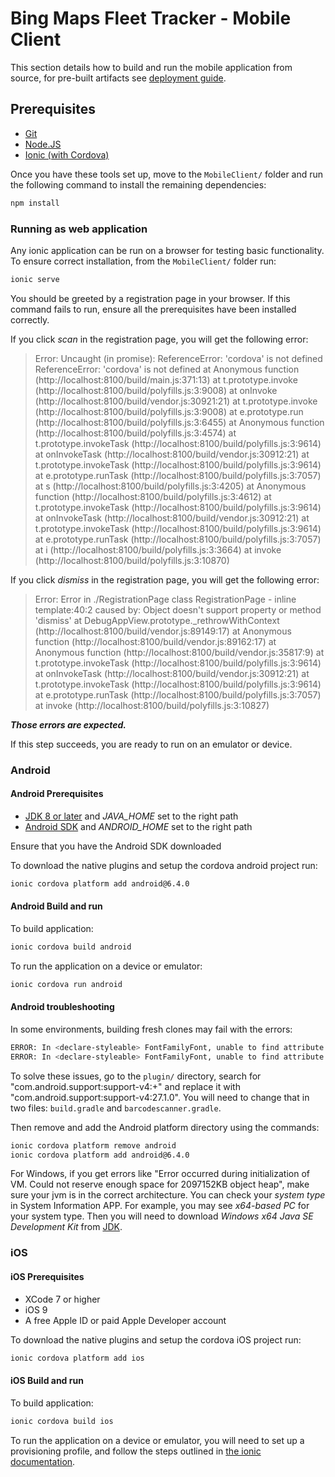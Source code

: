 # Bing Maps Fleet Tracker - Mobile Client

This section details how to build and run the mobile application from source, for pre-built artifacts see [deployment guide](https://github.com/Microsoft/Bing-Maps-Fleet-Tracker/blob/master/DEPLOYMENT.md).

## Prerequisites

* [Git](https://git-scm.com/)
* [Node.JS](https://nodejs.org/en/)
* [Ionic (with Cordova)](https://ionicframework.com/docs/intro/installation/)

Once you have these tools set up, move to the `MobileClient/` folder and run the following command to install the remaining dependencies:

``` Bash
npm install
```

### Running as web application

Any ionic application can be run on a browser for testing basic functionality. To ensure correct installation, from the `MobileClient/` folder run:

``` Bash
ionic serve
```

You should be greeted by a registration page in your browser. If this command fails to run, ensure all the prerequisites have been installed correctly. 

If you click _scan_ in the registration page, you will get the following error:


> Error: Uncaught (in promise): ReferenceError: 'cordova' is not defined ReferenceError: 'cordova' is not defined at Anonymous function (http://localhost:8100/build/main.js:371:13) at t.prototype.invoke (http://localhost:8100/build/polyfills.js:3:9008) at onInvoke (http://localhost:8100/build/vendor.js:30921:21) at t.prototype.invoke (http://localhost:8100/build/polyfills.js:3:9008) at e.prototype.run (http://localhost:8100/build/polyfills.js:3:6455) at Anonymous function (http://localhost:8100/build/polyfills.js:3:4574) at t.prototype.invokeTask (http://localhost:8100/build/polyfills.js:3:9614) at onInvokeTask (http://localhost:8100/build/vendor.js:30912:21) at t.prototype.invokeTask (http://localhost:8100/build/polyfills.js:3:9614) at e.prototype.runTask (http://localhost:8100/build/polyfills.js:3:7057) at s (http://localhost:8100/build/polyfills.js:3:4205) at Anonymous function (http://localhost:8100/build/polyfills.js:3:4612) at t.prototype.invokeTask (http://localhost:8100/build/polyfills.js:3:9614) at onInvokeTask (http://localhost:8100/build/vendor.js:30912:21) at t.prototype.invokeTask (http://localhost:8100/build/polyfills.js:3:9614) at e.prototype.runTask (http://localhost:8100/build/polyfills.js:3:7057) at i (http://localhost:8100/build/polyfills.js:3:3664) at invoke (http://localhost:8100/build/polyfills.js:3:10870) 


If you click _dismiss_ in the registration page, you will get the following error:


> Error: Error in ./RegistrationPage class RegistrationPage - inline template:40:2 caused by: Object doesn't support property or method 'dismiss' at DebugAppView.prototype._rethrowWithContext (http://localhost:8100/build/vendor.js:89149:17) at Anonymous function (http://localhost:8100/build/vendor.js:89162:17) at Anonymous function (http://localhost:8100/build/vendor.js:35817:9) at t.prototype.invokeTask (http://localhost:8100/build/polyfills.js:3:9614) at onInvokeTask (http://localhost:8100/build/vendor.js:30912:21) at t.prototype.invokeTask (http://localhost:8100/build/polyfills.js:3:9614) at e.prototype.runTask (http://localhost:8100/build/polyfills.js:3:7057) at invoke (http://localhost:8100/build/polyfills.js:3:10827)


**_Those errors are expected._**

If this step succeeds, you are ready to run on an emulator or device.

### Android

#### Android Prerequisites

* [JDK 8 or later](http://www.oracle.com/technetwork/java/javase/downloads/jdk8-downloads-2133151.html) and *JAVA_HOME* set to the right path
* [Android SDK](https://developer.android.com/studio/index.html) and *ANDROID_HOME* set to the right path

Ensure that you have the Android SDK downloaded

To download the native plugins and setup the cordova android project run:

``` Bash
ionic cordova platform add android@6.4.0
```

#### Android Build and run

To build application:

``` Bash
ionic cordova build android
```

To run the application on a device or emulator:

``` Bash
ionic cordova run android
```

#### Android troubleshooting

In some environments, building fresh clones may fail with the errors:

``` Bash
ERROR: In <declare-styleable> FontFamilyFont, unable to find attribute android:fontVariationSettings
ERROR: In <declare-styleable> FontFamilyFont, unable to find attribute android:ttcIndex
```

To solve these issues, go to the `plugin/` directory, search for "com.android.support:support-v4:+" and replace it with "com.android.support:support-v4:27.1.0". You will need to change that in two files: `build.gradle` and `barcodescanner.gradle`.

Then remove and add the Android platform directory using the commands:

``` Bash
ionic cordova platform remove android
ionic cordova platform add android@6.4.0
```

For Windows, if you get errors like "Error occurred during initialization of VM. Could not reserve enough space for 2097152KB object heap", make sure your jvm is in the correct architecture. You can check your _system type_ in System Information APP. For example, you may see _x64-based PC_ for your system type. Then you will need to download _Windows x64 Java SE Development Kit_ from [JDK](https://www.oracle.com/technetwork/java/javase/downloads/jdk8-downloads-2133151.html).

### iOS

#### iOS Prerequisites


* XCode 7 or higher
* iOS 9
* A free Apple ID or paid Apple Developer account

To download the native plugins and setup the cordova iOS project run:

``` Bash
ionic cordova platform add ios
```

#### iOS Build and run

To build application:

``` Bash
ionic cordova build ios
```

To run the application on a device or emulator, you will need to set up a provisioning profile, and follow the steps outlined in [the ionic documentation](https://ionicframework.com/docs/intro/deploying/).
